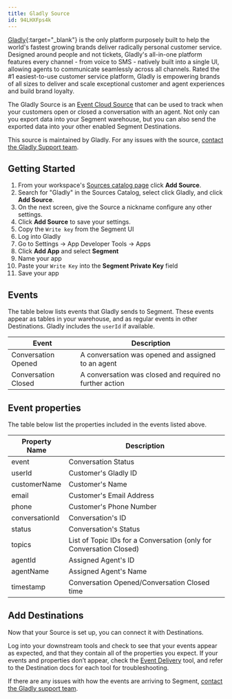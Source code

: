 ```yaml
---
title: Gladly Source
id: 94LHXFps4k
---
```


[Gladly](https://www.gladly.com/){:target="_blank"} is the only platform purposely built to help the world's fastest growing brands deliver radically personal customer service. Designed around people and not tickets, Gladly's all-in-one platform features every channel - from voice to SMS - natively built into a single UI, allowing agents to communicate seamlessly across all channels. Rated the #1 easiest-to-use customer service platform, Gladly is empowering brands of all sizes to deliver and scale exceptional customer and agent experiences and build brand loyalty.

The Gladly Source is an [Event Cloud Source](/docs/sources#event-cloud-sources) that can be used to track when your customers open or closed a conversation with an agent. Not only can you export data into your Segment warehouse, but you can also send the exported data into your other enabled Segment Destinations.

This source is maintained by Gladly. For any issues with the source, [contact the Gladly Support team](mailto:support@gladly.com).

## Getting Started

1. From your workspace's [Sources catalog page](https://app.segment.com/goto-my-workspace/sources/catalog) click **Add Source**.
2. Search for "Gladly" in the Sources Catalog, select click Gladly, and click **Add Source**.
3. On the next screen, give the Source a nickname configure any other settings. 
5. Click **Add Source** to save your settings.
6. Copy the `Write key` from the Segment UI
7. Log into Gladly
8. Go to Settings -> App Developer Tools -> Apps
9. Click **Add App** and select **Segment**
10. Name your app
11. Paste your `Write Key` into the **Segment Private Key** field
12. Save your app

## Events

The table below lists events that Gladly sends to Segment. These events appear as tables in your warehouse, and as regular events in other Destinations. Gladly includes the `userId` if available.

| Event               | Description                                              |
| ------------------- | -------------------------------------------------------- |
| Conversation Opened | A conversation was opened and assigned to an agent       |
| Conversation Closed | A conversation was closed and required no further action |

## Event properties

The table below list the properties included in the events listed above.

| Property Name  | Description                                                         |
| -------------- | ------------------------------------------------------------------- |
| event          | Conversation Status                                                 |
| userId         | Customer's Gladly ID                                                |
| customerName   | Customer's Name                                                     |
| email          | Customer's Email Address                                            |
| phone          | Customer's Phone Number                                             |
| conversationId | Conversation's ID                                                   |
| status         | Conversation's Status                                               |
| topics         | List of Topic IDs for a Conversation (only for Conversation Closed) |
| agentId        | Assigned Agent's ID                                                 |
| agentName      | Assigned Agent's Name                                               |
| timestamp      | Conversation Opened/Conversation Closed time                        |
## Add Destinations

Now that your Source is set up, you can connect it with Destinations.

Log into your downstream tools and check to see that your events appear as expected, and that they contain all of the properties you expect. If your events and properties don’t appear, check the [Event Delivery](https://segment.com/docs/connections/event-delivery/) tool, and refer to the Destination docs for each tool for troubleshooting.

If there are any issues with how the events are arriving to Segment, [contact the Gladly support team](mailto:support@gladly.com).

